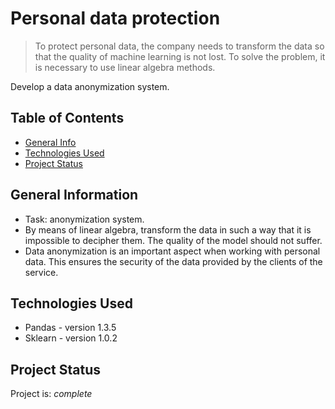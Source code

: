 # Personal data protection

> To protect personal data, the company needs to transform the data so that the quality of machine learning is not lost. To solve the problem, it is necessary to use linear algebra methods.

Develop a data anonymization system.

## Table of Contents
* [General Info](#general-information)
* [Technologies Used](#technologies-used)
* [Project Status](#project-status)


## General Information
- Task: anonymization system.
- By means of linear algebra, transform the data in such a way that it is impossible to decipher them. The quality of the model should not suffer.
- Data anonymization is an important aspect when working with personal data. This ensures the security of the data provided by the clients of the service.



## Technologies Used
- Pandas - version 1.3.5
- Sklearn - version 1.0.2


## Project Status
Project is: _complete_ 
